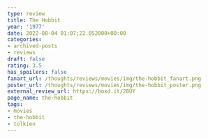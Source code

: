 ```yaml
---
type: review
title: The Hobbit
year: '1977'
date: 2022-08-04 01:07:22.052000+00:00
categories:
- archived-posts
- reviews
draft: false
rating: 3.5
has_spoilers: false
fanart_url: /thoughts/reviews/movies/img/the-hobbit_fanart.png
poster_url: /thoughts/reviews/movies/img/the-hobbit_poster.png
external_review_url: https://boxd.it/28UY
page_name: the-hobbit
tags:
- movies
- the-hobbit
- tolkien
---
```


